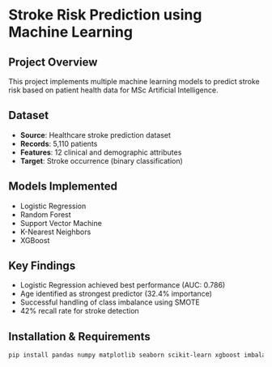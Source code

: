 # Stroke Risk Prediction using Machine Learning

## Project Overview
This project implements multiple machine learning models to predict stroke risk based on patient health data for MSc Artificial Intelligence.

## Dataset
- **Source**: Healthcare stroke prediction dataset
- **Records**: 5,110 patients
- **Features**: 12 clinical and demographic attributes
- **Target**: Stroke occurrence (binary classification)

## Models Implemented
- Logistic Regression
- Random Forest  
- Support Vector Machine
- K-Nearest Neighbors
- XGBoost

## Key Findings
- Logistic Regression achieved best performance (AUC: 0.786)
- Age identified as strongest predictor (32.4% importance)
- Successful handling of class imbalance using SMOTE
- 42% recall rate for stroke detection

## Installation & Requirements
```bash
pip install pandas numpy matplotlib seaborn scikit-learn xgboost imbalanced-learn
